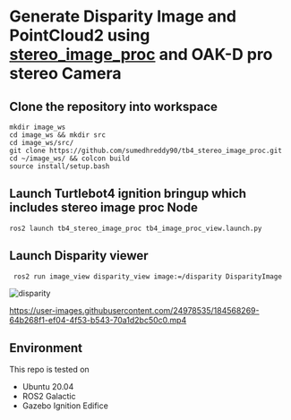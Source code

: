 # Generate Disparity Image and PointCloud2 using [stereo_image_proc](https://github.com/ros-perception/image_pipeline/tree/galactic/stereo_image_proc) and OAK-D pro stereo Camera

## Clone the repository into workspace
```
mkdir image_ws
cd image_ws && mkdir src
cd image_ws/src/
git clone https://github.com/sumedhreddy90/tb4_stereo_image_proc.git
cd ~/image_ws/ && colcon build
source install/setup.bash
```

## Launch Turtlebot4 ignition bringup which includes stereo image proc Node

```
ros2 launch tb4_stereo_image_proc tb4_image_proc_view.launch.py
```

## Launch Disparity viewer
```
 ros2 run image_view disparity_view image:=/disparity DisparityImage
```

![disparity](https://user-images.githubusercontent.com/24978535/184568409-911c932b-cf09-412d-ba89-b0f5629f0cb9.png)

https://user-images.githubusercontent.com/24978535/184568269-64b268f1-ef04-4f53-b543-70a1d2bc50c0.mp4

## Environment
This repo is tested on 
- Ubuntu 20.04
- ROS2 Galactic
- Gazebo Ignition Edifice


